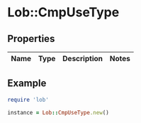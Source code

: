 # Lob::CmpUseType

## Properties

| Name | Type | Description | Notes |
| ---- | ---- | ----------- | ----- |

## Example

```ruby
require 'lob'

instance = Lob::CmpUseType.new()
```

